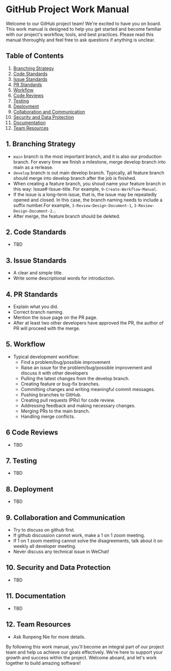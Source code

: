 # GitHub Project Work Manual

Welcome to our GitHub project team! We're excited to have you on board. This work manual is designed to help you get started and become familiar with our project's workflow, tools, and best practices. Please read this manual thoroughly and feel free to ask questions if anything is unclear.

## Table of Contents
1. [Branching Strategy](#branching-strategy)
2. [Code Standards](#code-standards)
3. [Issue Standards](#issue-standards)
4. [PR Standards](#pr-standards)
5. [Workflow](#workflow)
6. [Code Reviews](#code-reviews)
7. [Testing](#testing)
8. [Deployment](#deployment)
9. [Collaboration and Communication](#collaboration-and-communication)
10. [Security and Data Protection](#security-and-data-protection)
11. [Documentation](#documentation)
12. [Team Resources](#team-resources)

## 1. Branching Strategy
   - `main` branch is the most important branch, and it is also our production branch. For every time we finish a milestone, merge develop branch into main as a rerlease. 
   - `develop` branch is out main develop branch. Typically, all feature branch should merge into develop branch after the job is finished. 
   - When creating a feature branch, you shoud name your feature branch in this way: Issue#-Issue-title. For example, `9-Create-Workflow-Manual`. 
   - If the issue is a long-term issue, that is, the issue may be repeatedly opened and closed. In this case, the branch naming needs to include a suffix number.For example, `3-Review-Design-Document-1`, `3-Review-Design-Document-2`...
   - After merge, the feature branch should be deleted. 

## 2. Code Standards
   - TBD

## 3. Issue Standards
   - A clear and simple title.
   - Write some descriptional words for introduction.

## 4. PR Standards
   - Explain what you did. 
   - Correct branch naming. 
   - Mention the issue page on the PR page. 
   - After at least two other developers have approved the PR, the author of PR will proceed with the merge.

## 5. Workflow
   - Typical development workflow:
     - Find a problem/bug/possible improvement
     - Raise an issue for the problem/bug/possible improvement and discuss it with other developers
     - Pulling the latest changes from the develop branch.
     - Creating feature or bug-fix branches.
     - Committing changes and writing meaningful commit messages.
     - Pushing branches to GitHub.
     - Creating pull requests (PRs) for code review.
     - Addressing feedback and making necessary changes.
     - Merging PRs to the main branch.
     - Handling merge conflicts.

## 6 Code Reviews
   - TBD

## 7. Testing
   - TBD

## 8. Deployment
   - TBD

## 9. Collaboration and Communication
   - Try to discuss on github first. 
   - If github discussion cannot work, make a 1 on 1 zoom meeting. 
   - If 1 on 1 zoom meeting cannot solve the disagreements, talk about it on weekly all developer meeting.  
   - Never discuss any technical issue in WeChat!

## 10. Security and Data Protection
   - TBD

## 11. Documentation
   - TBD

## 12. Team Resources
   - Ask Runpeng Nie for more details.

By following this work manual, you'll become an integral part of our project team and help us achieve our goals effectively. We're here to support your growth and success within the project. Welcome aboard, and let's work together to build amazing software!
